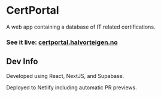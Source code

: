 # CertPortal

A web app containing a database of IT related certifications.

### See it live: [certportal.halvorteigen.no](https://certportal.halvorteigen.no/)

## Dev Info

Developed using React, NextJS, and Supabase. 

Deployed to Netlify including automatic PR previews.